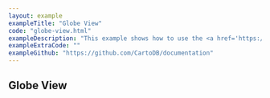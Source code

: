 ```yaml
---
layout: example
exampleTitle: "Globe View"
code: "globe-view.html"
exampleDescription: "This example shows how to use the <a href='https://deck.gl/docs/api-reference/core/globe-view'>GlobeView</a> to create a view that projects the earth into a 3D globe."
exampleExtraCode: ""
exampleGithub: "https://github.com/CartoDB/documentation"
---
```

## Globe View
